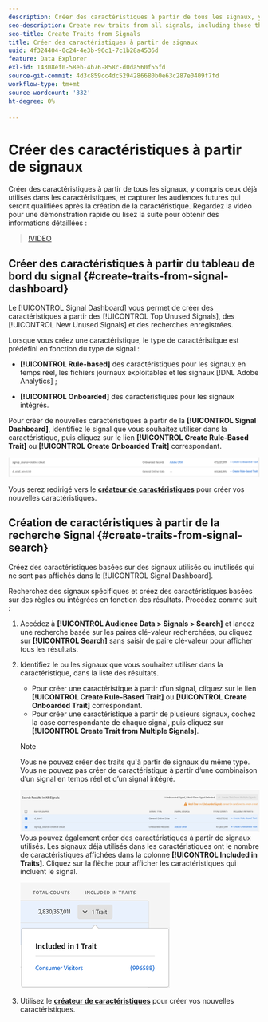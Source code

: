 ```yaml
---
description: Créer des caractéristiques à partir de tous les signaux, y compris ceux déjà utilisés dans les caractéristiques, et capturer les audiences futures qui seront qualifiées après la création de la caractéristique.
seo-description: Create new traits from all signals, including those that are already used in traits, and capture future audiences that qualify after trait creation.
seo-title: Create Traits from Signals
title: Créer des caractéristiques à partir de signaux
uuid: 4f324404-0c24-4e3b-96c1-7c1b28a4536d
feature: Data Explorer
exl-id: 14308ef0-58eb-4b76-858c-d0da560f55fd
source-git-commit: 4d3c859cc4dc5294286680b0e63c287e0409f7fd
workflow-type: tm+mt
source-wordcount: '332'
ht-degree: 0%

---
```


# Créer des caractéristiques à partir de signaux

Créer des caractéristiques à partir de tous les signaux, y compris ceux déjà utilisés dans les caractéristiques, et capturer les audiences futures qui seront qualifiées après la création de la caractéristique. Regardez la vidéo pour une démonstration rapide ou lisez la suite pour obtenir des informations détaillées :

>[!VIDEO](https://video.tv.adobe.com/v/25169/?quality=12)

## Créer des caractéristiques à partir du tableau de bord du signal {#create-traits-from-signal-dashboard}

Le [!UICONTROL Signal Dashboard] vous permet de créer des caractéristiques à partir des [!UICONTROL Top Unused Signals], des [!UICONTROL New Unused Signals] et des recherches enregistrées.

Lorsque vous créez une caractéristique, le type de caractéristique est prédéfini en fonction du type de signal :

* **[!UICONTROL Rule-based]** des caractéristiques pour les signaux en temps réel, les fichiers journaux exploitables et les signaux [!DNL Adobe Analytics] ;

* **[!UICONTROL Onboarded]** des caractéristiques pour les signaux intégrés.

Pour créer de nouvelles caractéristiques à partir de la **[!UICONTROL Signal Dashboard]**, identifiez le signal que vous souhaitez utiliser dans la caractéristique, puis cliquez sur le lien **[!UICONTROL Create Rule-Based Trait]** ou **[!UICONTROL Create Onboarded Trait]** correspondant.

![](assets/signals-create-trait.png)

Vous serez redirigé vers le **[créateur de caractéristiques](../../features/traits/about-trait-builder.md)** pour créer vos nouvelles caractéristiques.

## Création de caractéristiques à partir de la recherche Signal {#create-traits-from-signal-search}

Créez des caractéristiques basées sur des signaux utilisés ou inutilisés qui ne sont pas affichés dans le [!UICONTROL Signal Dashboard].

Recherchez des signaux spécifiques et créez des caractéristiques basées sur des règles ou intégrées en fonction des résultats. Procédez comme suit :

1. Accédez à **[!UICONTROL Audience Data > Signals > Search]** et lancez une recherche basée sur les paires clé-valeur recherchées, ou cliquez sur **[!UICONTROL Search]** sans saisir de paire clé-valeur pour afficher tous les résultats.
2. Identifiez le ou les signaux que vous souhaitez utiliser dans la caractéristique, dans la liste des résultats.
   * Pour créer une caractéristique à partir d’un signal, cliquez sur le lien **[!UICONTROL Create Rule-Based Trait]** ou **[!UICONTROL Create Onboarded Trait]** correspondant.
   * Pour créer une caractéristique à partir de plusieurs signaux, cochez la case correspondante de chaque signal, puis cliquez sur **[!UICONTROL Create Trait from Multiple Signals]**.

   >[!NOTE]
   >Vous ne pouvez créer des traits qu&#39;à partir de signaux du même type. Vous ne pouvez pas créer de caractéristique à partir d’une combinaison d’un signal en temps réel et d’un signal intégré.
   >
   > ![](assets/signals-create-trait-search.png)
   >Vous pouvez également créer des caractéristiques à partir de signaux utilisés. Les signaux déjà utilisés dans les caractéristiques ont le nombre de caractéristiques affichées dans la colonne **[!UICONTROL Included in Traits]**. Cliquez sur la flèche pour afficher les caractéristiques qui incluent le signal.
   >
   >![](assets/signals-used-traits.png)

3. Utilisez le **[créateur de caractéristiques](../../features/traits/about-trait-builder.md)** pour créer vos nouvelles caractéristiques.
